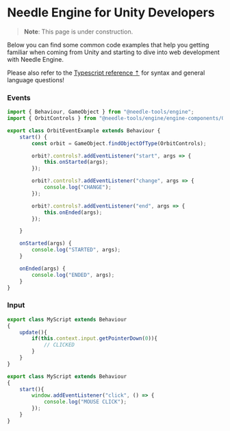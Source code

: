# Needle Engine for Unity Developers

> **Note**: This page is under construction. 

Below you can find some common code examples that help you getting familiar when coming from Unity and starting to dive into web development with Needle Engine. 


Please also refer to the [Typescript reference ⇡](https://www.typescriptlang.org/docs/) for syntax and general language questions!  


### Events
```ts
import { Behaviour, GameObject } from "@needle-tools/engine";
import { OrbitControls } from "@needle-tools/engine/engine-components/OrbitControls";

export class OrbitEventExample extends Behaviour {
    start() {
        const orbit = GameObject.findObjectOfType(OrbitControls);

        orbit?.controls?.addEventListener("start", args => {
            this.onStarted(args);
        });

        orbit?.controls?.addEventListener("change", args => {
            console.log("CHANGE");
        });

        orbit?.controls?.addEventListener("end", args => {
            this.onEnded(args);
        });

    }

    onStarted(args) {
        console.log("STARTED", args);
    }

    onEnded(args) {
        console.log("ENDED", args);
    }
}
```

### Input

```ts
export class MyScript extends Behaviour
{
    update(){
        if(this.context.input.getPointerDown(0)){
            // CLICKED
        }
    }
}
```

```ts
export class MyScript extends Behaviour
{
    start(){
        window.addEventListener("click", () => {
            console.log("MOUSE CLICK");
        });
    }
}
```
